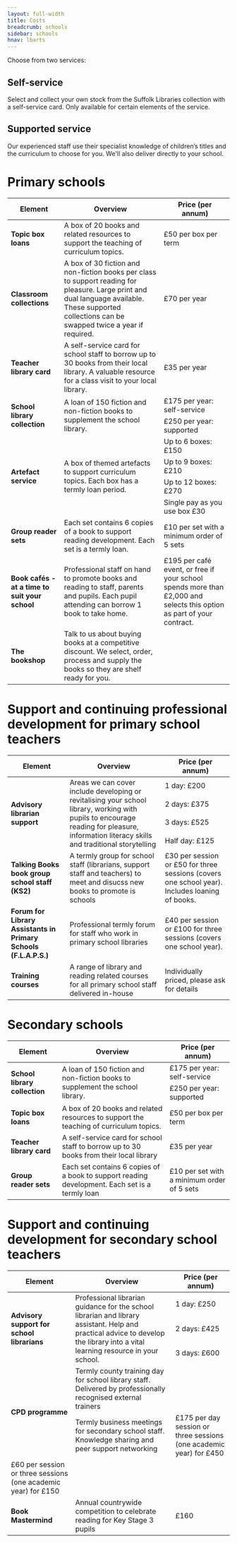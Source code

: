 ```yaml
---
layout: full-width
title: Costs
breadcrumb: schools
sidebar: schools
hnav: lbarts
---
```

<p>Choose from two services:</p>

<h2>Self-service</h2>
Select and collect your own stock from the Suffolk Libraries collection with a self-service card. Only available for certain elements of the service.

<h2>Supported service</h2>
Our experienced staff use their specialist knowledge of children’s titles and the curriculum to choose for you. We'll also deliver directly to your school.

<h1>Primary schools</h1>
<table class="pure-table">
<thead>
<tr>
<th>Element</th>
<th>Overview</th>
<th>Price (per annum)</th>
</tr>
</thead>
<tbody>
<tr>
<td><strong>Topic box loans</strong></td>
<td>A box of 20 books and related resources to support the teaching of curriculum topics.</td>
<td>£50 per box per term</td>
</tr>
<tr>
<td><strong>Classroom collections</strong></td>
<td>A box of 30 fiction and non-fiction books per class to support reading for pleasure. Large print and dual language available. These supported collections can be swapped twice a year if required.</td>
<td>£70 per year</td>
</tr>
<tr>
<td><strong>Teacher library card</strong></td>
<td>A self-service card for school staff to borrow up to 30 books from their local library. A valuable resource for a class visit to your local library.</td>
<td>£35 per year</td>
</tr>
<tr>
<td rowspan="2"><strong>School library collection</strong></td>
<td rowspan="2">A loan of 150 fiction and non-fiction books to supplement the school library.</td>
<td>£175 per year: self-service</td>
</tr>
<tr>
<td>£250 per year: supported</td>
</tr>
<tr>
<td rowspan="4"><strong>Artefact service</strong></td>
<td rowspan="4">A box of themed artefacts to support curriculum topics. Each box has a termly loan period.</td>
<td>Up to 6 boxes: £150</td>
</tr>
<tr>
<td>Up to 9 boxes: £210</td>
</tr>
<td>Up to 12 boxes: £270</td>
</tr>
<tr>
<td>Single pay as you use box £30</td>
</tr>
<tr>
<td><strong>Group reader sets</strong></td>
<td>Each set contains 6 copies of a book to support reading development. Each set is a termly loan.</td>
<td>£10 per set with a minimum order of 5 sets</td>
<tr>
<td><strong>Book cafés - at a time to suit your school</strong></td>
<td>Professional staff on hand to promote books and reading to staff, parents and pupils. Each pupil attending can borrow 1 book to take home.</td>
<td>£195 per café event, or free if your school spends more than £2,000 and selects this option as part of your contract.</td>
</tr>
<tr>
<td><strong>The bookshop</strong></td>
<td>Talk to us about buying books at a competitive discount. We select, order, process and supply the books so they are shelf ready for you.</td>
<td></td>
</tr>
</tbody>
</table>

<h1>Support and continuing professional development for primary school teachers</h1>
<table class="pure-table">
<thead>
<tr>
<th>Element</th>
<th>Overview</th>
<th>Price (per annum)</th>
</tr>
</thead>
<tbody>
<tr>
<td rowspan="4"><strong>Advisory librarian support</strong></td>
<td rowspan="4">Areas we can cover include developing or revitalising your school library, working with pupils to encourage reading for pleasure, information literacy skills and traditional storytelling</td>
<td>1 day: £200</td>
</tr>
<tr>
<td>2 days: £375</td>
</tr>
<td>3 days: £525</td>
</tr>
<tr>
<td>Half day: £125</td>
</tr>
<tr>
<td><strong>Talking Books book group school staff (KS2)</strong></td>
<td>A termly group for school staff (librarians, support staff and teachers) to meet and disucss new books to promote is schools</td>
<td>£30 per session or £50 for three sessions (covers one school year). Includes loaning of books.</td>
</tr>
<tr>
<td><strong>Forum for Library Assistants in Primary Schools (F.L.A.P.S.)</strong></td>
<td>Professional termly forum for staff who work in primary school libraries</td>
<td>£40 per session or £100 for three sessions (covers one school year).</td>
</tr>
<tr>
<td><strong>Training courses</strong></td>
<td>A range of library and reading related courses for all primary school staff delivered in-house</td>
<td>Individually priced, please ask for details</td>
</tr>
</tbody>
</table>

<h1>Secondary schools</h1>
<table class="pure-table">
<thead>
<tr>
<th>Element</th>
<th>Overview</th>
<th>Price (per annum)</th>
</tr>
</thead>
<tbody>
<tr>
<td rowspan="2"><strong>School library collection</strong></td>
<td rowspan="2">A loan of 150 fiction and non-fiction books to supplement the school library.</td>
<td>£175 per year: self-service</td>
</tr>
<tr>
<td>£250 per year: supported</td>
</tr>
<tr>
<td><strong>Topic box loans</strong></td>
<td>A box of 20 books and related resources to support the teaching of curriculum topics.</td>
<td>£50 per box per term</td>
</tr>
<tr>
<td><strong>Teacher library card</strong></td>
<td>A self-service card for school staff to borrow up to 30 books from their local library</td>
<td>£35 per year</td>
</tr>
<tr>
<td><strong>Group reader sets</strong></td>
<td>Each set contains 6 copies of a book to support reading development. Each set is a termly loan</td>
<td>£10 per set with a minimum order of 5 sets</td>
</tr>
</tbody>
</table>

<h1>Support and continuing development for secondary school teachers</h1>
<table class="pure-table">
<thead>
<tr>
<th>Element</th>
<th>Overview</th>
<th>Price (per annum)</th>
</tr>
</thead>
<tbody>
<tr>
<td rowspan="3"><strong>Advisory support for school librarians</strong></td>
<td rowspan="3">Professional librarian guidance for the school librarian and library assistant. Help and practical advice to develop the library into a vital learning resource in your school.</td>
<td>1 day: £250</td>
</tr>
<tr>
<td>2 days: £425</td>
</tr>
<tr>
<td>3 days: £600</td>
</tr>
<tr>
<td rowspan="2"><strong>CPD programme</strong></td>
<td>Termly county training day for school library staff. Delivered by professionally recognised external trainers</td>
</tr>
<tr>
<td>Termly business meetings for secondary school staff. Knowledge sharing and peer support networking</td>
<td>£175 per day session or three sessions (one academic year) for £450</td>
</tr>
<tr>
<td>£60 per session or three sessions (one academic year) for £150</td>
</tr>
<tr>
<td><strong>Book Mastermind</strong></td>
<td>Annual countrywide competition to celebrate reading for Key Stage 3 pupils</td>
<td>£160</td>
</tr>
</tbody>
</table>
